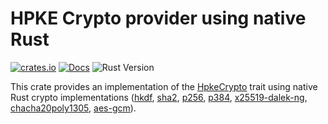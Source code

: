 # HPKE Crypto provider using native Rust

[![crates.io][crate-badge]][crate-link]
[![Docs][docs-badge]][docs-link]
![Rust Version][rustc-image]

This crate provides an implementation of the [HpkeCrypto] trait using native Rust crypto implementations
([hkdf], [sha2], [p256], [p384], [x25519-dalek-ng], [chacha20poly1305], [aes-gcm]).

[hkdf]: https://docs.rs/hkdf/
[sha2]: https://docs.rs/sha2
[p256]: https://docs.rs/p256
[p384]: https://docs.rs/p384
[x25519-dalek-ng]: https://docs.rs/x25519-dalek-ng
[chacha20poly1305]: https://docs.rs/chacha20poly1305
[aes-gcm]: https://docs.rs/aes-gcm
[hpkecrypto]: https://github.com/franziskuskiefer/hpke-rs/tree/main/traits
[rustc-image]: https://img.shields.io/badge/rustc-1.56+-blue.svg?style=for-the-badge
[docs-badge]: https://img.shields.io/badge/docs-rs-blue.svg?style=for-the-badge
[docs-link]: https://docs.rs/hpke-rs-rust-crypto
[crate-badge]: https://img.shields.io/crates/v/hpke-rs-rust-crypto.svg?style=for-the-badge
[crate-link]: https://crates.io/crates/hpke-rs-rust-crypto
